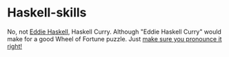 

# Haskell-skills

No, not [Eddie Haskell](https://www.youtube.com/watch?v=6nvclk4p6Wo), Haskell Curry. Although "Eddie Haskell Curry" would make for a good Wheel of Fortune puzzle. Just [make sure you pronounce it right!](https://www.youtube.com/watch?v=ja7rr91C6CQ&feature=youtu.be&t=0m34s)